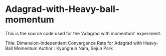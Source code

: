 # Adagrad-with-Heavy-ball-momentum
This is the source code used for the 'Adagrad with momentum' experiment.

Title: Dimension-Independent Convergence Rate for Adagrad with Heavy-Ball Momentum
Author : Kyunghun Nam, Sejun Park

